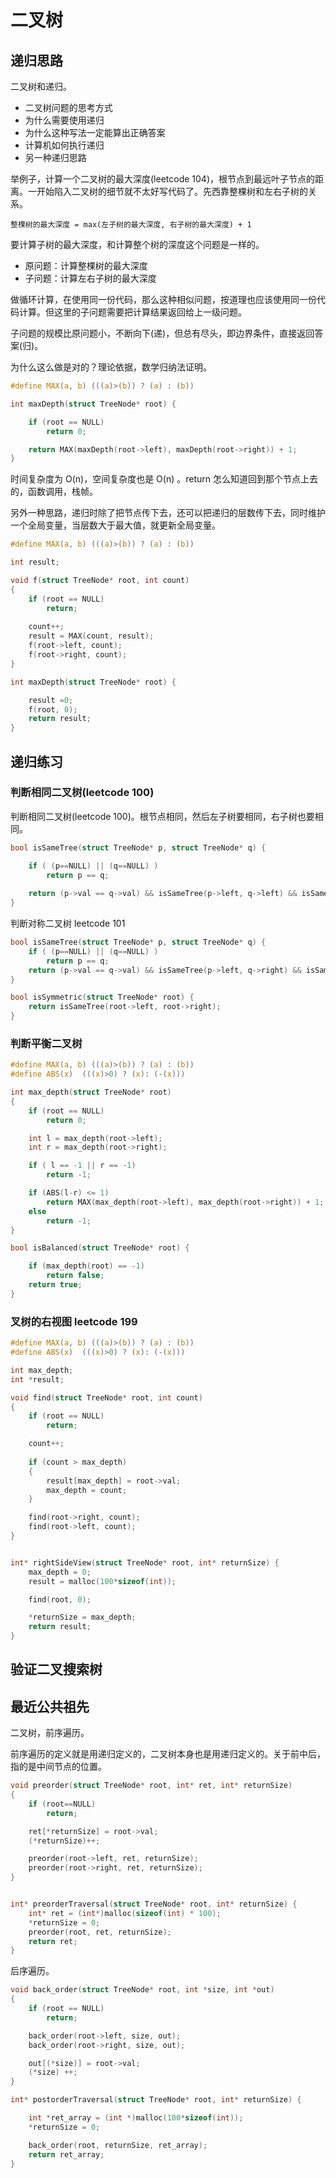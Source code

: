 
# 二叉树


## 递归思路

二叉树和递归。
- 二叉树问题的思考方式
- 为什么需要使用递归
- 为什么这种写法一定能算出正确答案
- 计算机如何执行递归
- 另一种递归思路

举例子，计算一个二叉树的最大深度(leetcode 104)，根节点到最远叶子节点的距离。一开始陷入二叉树的细节就不太好写代码了。先西靠整棵树和左右子树的关系。

```
整棵树的最大深度 = max(左子树的最大深度, 右子树的最大深度) + 1
```

要计算子树的最大深度，和计算整个树的深度这个问题是一样的。
- 原问题：计算整棵树的最大深度
- 子问题：计算左右子树的最大深度

做循环计算，在使用同一份代码，那么这种相似问题，按道理也应该使用同一份代码计算。但这里的子问题需要把计算结果返回给上一级问题。

子问题的规模比原问题小，不断向下(递)，但总有尽头，即边界条件，直接返回答案(归)。

为什么这么做是对的？理论依据，数学归纳法证明。

```c
#define MAX(a, b) (((a)>(b)) ? (a) : (b))

int maxDepth(struct TreeNode* root) {

    if (root == NULL)
        return 0;

    return MAX(maxDepth(root->left), maxDepth(root->right)) + 1;
}
```

时间复杂度为 O(n)，空间复杂度也是 O(n) 。return 怎么知道回到那个节点上去的，函数调用，栈帧。

另外一种思路，递归时除了把节点传下去，还可以把递归的层数传下去，同时维护一个全局变量，当层数大于最大值，就更新全局变量。
```c
#define MAX(a, b) (((a)>(b)) ? (a) : (b))

int result;

void f(struct TreeNode* root, int count)
{
    if (root == NULL)
        return;
    
    count++;
    result = MAX(count, result);
    f(root->left, count);
    f(root->right, count); 
}

int maxDepth(struct TreeNode* root) {

    result =0;
    f(root, 0);
    return result;
}
```

## 递归练习

### 判断相同二叉树(leetcode 100)

判断相同二叉树(leetcode 100)。根节点相同，然后左子树要相同，右子树也要相同。

```c
bool isSameTree(struct TreeNode* p, struct TreeNode* q) {

    if ( (p==NULL) || (q==NULL) )
        return p == q;
        
    return (p->val == q->val) && isSameTree(p->left, q->left) && isSameTree(p->right, q->right);
}
```

判断对称二叉树 leetcode 101 

```c
bool isSameTree(struct TreeNode* p, struct TreeNode* q) {
    if ( (p==NULL) || (q==NULL) )
        return p == q;
    return (p->val == q->val) && isSameTree(p->left, q->right) && isSameTree(p->right, q->left);
}

bool isSymmetric(struct TreeNode* root) {
    return isSameTree(root->left, root->right);
}
```

### 判断平衡二叉树

```c
#define MAX(a, b) (((a)>(b)) ? (a) : (b))
#define ABS(x)  (((x)>0) ? (x): (-(x)))

int max_depth(struct TreeNode* root)
{
    if (root == NULL)
        return 0;

    int l = max_depth(root->left);
    int r = max_depth(root->right);

    if ( l == -1 || r == -1)
        return -1;

    if (ABS(l-r) <= 1)
        return MAX(max_depth(root->left), max_depth(root->right)) + 1;
    else 
        return -1;
}

bool isBalanced(struct TreeNode* root) {

    if (max_depth(root) == -1)
        return false;
    return true;
}
```

### 叉树的右视图 leetcode 199

```c
#define MAX(a, b) (((a)>(b)) ? (a) : (b))
#define ABS(x)  (((x)>0) ? (x): (-(x)))

int max_depth;
int *result;

void find(struct TreeNode* root, int count)
{
    if (root == NULL)
        return;

    count++;
    
    if (count > max_depth)
    {
        result[max_depth] = root->val;
        max_depth = count;
    }

    find(root->right, count);
    find(root->left, count);
}


int* rightSideView(struct TreeNode* root, int* returnSize) {
    max_depth = 0;
    result = malloc(100*sizeof(int));

    find(root, 0);

    *returnSize = max_depth;
    return result;    
}
```

## 验证二叉搜索树


## 最近公共祖先

二叉树，前序遍历。

前序遍历的定义就是用递归定义的，二叉树本身也是用递归定义的。关于前中后，指的是中间节点的位置。
```c
void preorder(struct TreeNode* root, int* ret, int* returnSize)
{
    if (root==NULL)
        return;

    ret[*returnSize] = root->val;
    (*returnSize)++;

    preorder(root->left, ret, returnSize);
    preorder(root->right, ret, returnSize);
}


int* preorderTraversal(struct TreeNode* root, int* returnSize) {
    int* ret = (int*)malloc(sizeof(int) * 100);
    *returnSize = 0;
    preorder(root, ret, returnSize);
    return ret;
}
```

后序遍历。

```c
void back_order(struct TreeNode* root, int *size, int *out)
{
    if (root == NULL)
        return;

    back_order(root->left, size, out);
    back_order(root->right, size, out);

    out[(*size)] = root->val;
    (*size) ++;
}

int* postorderTraversal(struct TreeNode* root, int* returnSize) {

    int *ret_array = (int *)malloc(100*sizeof(int));
    *returnSize = 0;

    back_order(root, returnSize, ret_array);
    return ret_array;
}
```








